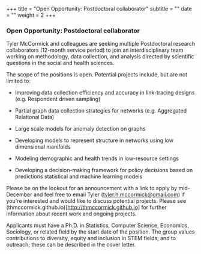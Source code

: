 +++
title = "Open Opportunity: Postdoctoral collaborator"
subtitle = ""
date = ""
weight = 2
+++

### Open Opportunity: Postdoctoral collaborator

Tyler McCormick and colleagues  are seeking multiple Postdoctoral research collaborators (12-month service period) to join an interdisciplinary team working on methodology, data collection, and analysis directed by scientific questions in the social and health sciences. 

The scope of the positions is open.  Potential projects include, but are not limited to:

+ Improving data collection efficiency and accuracy in link-tracing designs (e.g. Respondent driven sampling)

+ Partial graph data collection strategies for networks (e.g. Aggregated Relational Data)

+ Large scale models for anomaly detection on graphs

+ Developing models to represent structure in networks using low dimensional manifolds

+ Modeling demographic and health trends in low-resource settings

+ Developing a decision-making framework for policy decisions based on predictions statistical and machine learning models

Please be on the lookout for an announcement with a link to apply by mid-December and feel free to email Tyler (tyler.h.mccormick@gmail.com) if you're interested and would like to discuss potential projects.  Please see (thmccormick.github.io)[http://thmccormick.github.io] for further information about recent work and ongoing projects.      


Applicants must have a Ph.D. in Statistics, Computer Science, Economics, Sociology, or related field by the start date of the position.  The group values contributions to diversity, equity and inclusion in STEM fields, and to outreach; these can be described in the cover letter.  
